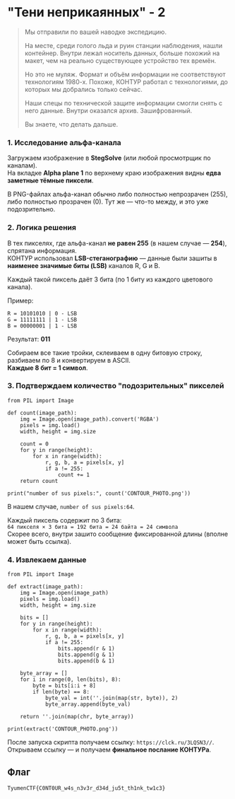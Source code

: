 # "Тени неприкаянных" - 2
> Мы отправили по вашей наводке экспедицию.
> 
> На месте, среди голого льда и руин станции наблюдения, нашли контейнер. Внутри лежал носитель данных, больше похожий на макет, чем на реально существующее устройство тех времён.
> 
> Но это не муляж. Формат и объём информации не соответствуют технологиям 1980-х. Похоже, КОНТУР работал с технологиями, до которых мы добрались только сейчас.
> 
> Наши спецы по технической защите информации смогли снять с него данные. Внутри оказался архив. Зашифрованный.
> 
> Вы знаете, что делать дальше.

###  1. Исследование альфа-канала

Загружаем изображение в **StegSolve** (или любой просмотрщик по каналам).  
На вкладке **Alpha plane 1** по верхнему краю изображения видны **едва заметные тёмные пиксели**.

В PNG-файлах альфа-канал обычно либо полностью непрозрачен (255), либо полностью прозрачен (0). Тут же — что-то между, и это уже подозрительно.

###  2. Логика решения

В тех пикселях, где альфа-канал **не равен 255** (в нашем случае — **254**), спрятана информация.  
КОНТУР использовал **LSB-стеганографию** — данные были зашиты в **наименее значимые биты (LSB)** каналов R, G и B.

Каждый такой пиксель даёт 3 бита (по 1 биту из каждого цветового канала).

Пример:
```
R = 10101010 | 0 - LSB 
G = 11111111 | 1 - LSB 
B = 00000001 | 1 - LSB 
```
Результат: **011**

Собираем все такие тройки, склеиваем в одну битовую строку, разбиваем по 8 и конвертируем в ASCII.  
**Каждые 8 бит = 1 символ**.




### 3. Подтверждаем количество "подозрительных" пикселей
```
from PIL import Image

def count(image_path):
    img = Image.open(image_path).convert('RGBA')
    pixels = img.load()
    width, height = img.size

    count = 0
    for y in range(height):
        for x in range(width):
            r, g, b, a = pixels[x, y]
            if a != 255:
                count += 1
    return count

print("number of sus pixels:", count('CONTOUR_PHOTO.png'))

```
В нашем случае, `number of sus pixels:64`. 

Каждый пиксель содержит по 3 бита:  
`64 пикселя × 3 бита = 192 бита = 24 байта = 24 символа`  
Скорее всего, внутри зашито сообщение фиксированной длины (вполне может быть ссылка).

### 4. Извлекаем данные
```
from PIL import Image

def extract(image_path):
    img = Image.open(image_path)
    pixels = img.load()
    width, height = img.size

    bits = []
    for y in range(height):
        for x in range(width):
            r, g, b, a = pixels[x, y]
            if a != 255:
                bits.append(r & 1)
                bits.append(g & 1)
                bits.append(b & 1)

    byte_array = []
    for i in range(0, len(bits), 8):
        byte = bits[i:i + 8]
        if len(byte) == 8:
            byte_val = int(''.join(map(str, byte)), 2)
            byte_array.append(byte_val)

    return ''.join(map(chr, byte_array))

print(extract('CONTOUR_PHOTO.png'))

```

После запуска скрипта получаем ссылку: `https://clck.ru/3LQSN3//`.
Открываем ссылку — и получаем **финальное послание КОНТУРа**.

## Флаг
`TyumenCTF{C0NT0UR_w4s_n3v3r_d34d_ju5t_th1nk_tw1c3}`